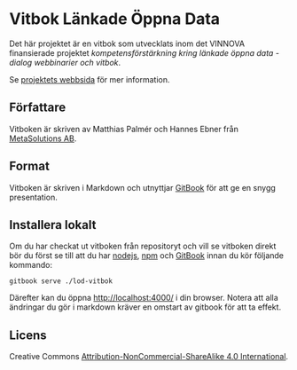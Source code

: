 # Vitbok Länkade Öppna Data

Det här projektet är en vitbok som utvecklats inom det VINNOVA finansierade projektet
*kompetensförstärkning kring länkade öppna data - dialog webbinarier och vitbok*.

Se [projektets webbsida](http://lankadedata.se) för mer information.

## Författare

Vitboken är skriven av Matthias Palmér och Hannes Ebner från [MetaSolutions AB](http://metasolutions.se).

## Format
Vitboken är skriven i Markdown och utnyttjar [GitBook](http://www.gitbook.io/) för att ge en snygg presentation.

## Installera lokalt
Om du har checkat ut vitboken från repositoryt och vill se vitboken direkt bör du först se till att du
har [nodejs](http://nodejs.org/), [npm](https://www.npmjs.org/) och [GitBook](http://www.gitbook.io/)
innan du kör följande kommando:

    gitbook serve ./lod-vitbok

Därefter kan du öppna [http://localhost:4000/](http://localhost:4000/) i din browser.
Notera att alla ändringar du gör i markdown kräver en omstart av gitbook för att ta effekt.

## Licens
Creative Commons [Attribution-NonCommercial-ShareAlike 4.0 International](http://creativecommons.org/licenses/by-nc-sa/4.0/).
